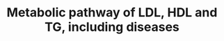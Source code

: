 ---
annotations:
- id: DOID:13809
  parent: genetic disease
  type: Disease Ontology
  value: familial combined hyperlipidemia
- id: DOID:1388
  parent: genetic disease
  type: Disease Ontology
  value: Tangier disease
- id: DOID:1390
  parent: genetic disease
  type: Disease Ontology
  value: hypobetalipoproteinemia
- id: DOID:0090105
  parent: genetic disease
  type: Disease Ontology
  value: autosomal recessive hypercholesterolemia
- id: PW:0000484
  parent: classic metabolic pathway
  type: Pathway Ontology
  value: altered lipoprotein metabolic pathway
- id: PW:0000153
  parent: classic metabolic pathway
  type: Pathway Ontology
  value: triacylglycerol metabolic pathway
- id: PW:0000175
  parent: disease pathway
  type: Pathway Ontology
  value: familial combined hyperlipidemia pathway
- id: PW:0000013
  parent: disease pathway
  type: Pathway Ontology
  value: disease pathway
- id: PW:0000482
  parent: classic metabolic pathway
  type: Pathway Ontology
  value: lipoprotein metabolic pathway
authors:
- Ingebude
- DeSl
- LobkeM
- Mkutmon
- Egonw
- IreneHemel
- Fehrhart
- Finterly
citedin:
- link: PMC8155553
communities:
- IEM
- RareDiseases
description: This pathway shows genetic disorders related to lipoprotein metabolism.
  Two plasmalipoproteins, LDL and HDL, and one plasma lipid, triglyceride (TG), play
  an important role in this pathway. Hydrophobic lipids and fat-soluble vitamins are
  normally transported to the site of their uptake by transporters called lipoproteins,
  and any deregulation of the plasma concentrations of these proteins can cause dyslipidemias.
  Disorders resulting from an enzyme deficiency are highlighted in pink. More details
  on the composition of the various lipoproteins in this pathway are visualised in
  [https://www.wikipathways.org/index.php/Pathway:WP3601].  This pathway was inspired
  by Chapter 43 of the book of Blau (ISBN 3642403360 (978-3642403361)).
last-edited: 2021-06-23
ndex: 7644e4be-8b6b-11eb-9e72-0ac135e8bacf
organisms:
- Homo sapiens
redirect_from:
- /index.php/Pathway:WP4522
- /instance/WP4522
- /instance/WP4522_rr124275
revision: r124275
schema-jsonld:
- '@context': https://schema.org/
  '@id': https://wikipathways.github.io/pathways/WP4522.html
  '@type': Dataset
  creator:
    '@type': Organization
    name: WikiPathways
  description: This pathway shows genetic disorders related to lipoprotein metabolism.
    Two plasmalipoproteins, LDL and HDL, and one plasma lipid, triglyceride (TG),
    play an important role in this pathway. Hydrophobic lipids and fat-soluble vitamins
    are normally transported to the site of their uptake by transporters called lipoproteins,
    and any deregulation of the plasma concentrations of these proteins can cause
    dyslipidemias. Disorders resulting from an enzyme deficiency are highlighted in
    pink. More details on the composition of the various lipoproteins in this pathway
    are visualised in [https://www.wikipathways.org/index.php/Pathway:WP3601].  This
    pathway was inspired by Chapter 43 of the book of Blau (ISBN 3642403360 (978-3642403361)).
  keywords:
  - A-I
  - A-II
  - ABCA1
  - Annexin A2
  - B100
  - B48
  - C-II
  - CETP
  - Cholesterol
  - Cyclic fatty acids
  - E
  - HL
  - 'HL '
  - IDL
  - LCAT
  - LDL
  - LDL-receptor
  - LDLR
  - LDLRAP1
  - LPL
  - MTP
  - PCSK9
  - Remnant receptor
  - SR-B1
  - VLDL
  license: CC0
  name: Metabolic pathway of LDL, HDL and TG, including diseases
seo: CreativeWork
title: Metabolic pathway of LDL, HDL and TG, including diseases
wpid: WP4522
---